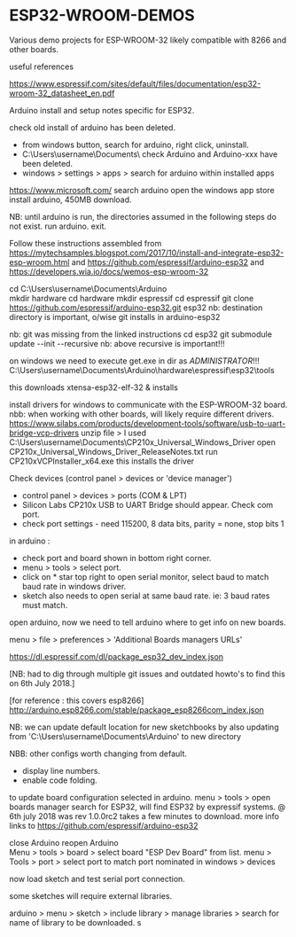 # ESP32-WROOM-DEMOS
Various demo projects for ESP-WROOM-32 likely compatible with 8266 and other boards.


useful references

https://www.espressif.com/sites/default/files/documentation/esp32-wroom-32_datasheet_en.pdf

Arduino install and setup notes specific for ESP32.

check old install of arduino has been deleted.
- from windows button, search for arduino, right click, uninstall.
- C:\Users\username\Documents\ check Arduino and Arduino-xxx have been deleted.
- windows > settings > apps > search for arduino within installed apps

https://www.microsoft.com/
search arduino
open the windows app store
install arduino, 450MB download.

NB: until arduino is run, the directories assumed in the following steps do not exist.
run arduino. exit.

Follow these instructions assembled from
https://mytechsamples.blogspot.com/2017/10/install-and-integrate-esp32-esp-wroom.html
and
https://github.com/espressif/arduino-esp32
and
https://developers.wia.io/docs/wemos-esp-wroom-32

cd C:\Users\username\Documents\Arduino\
mkdir hardware
cd hardware
mkdir espressif
cd espressif
git clone https://github.com/espressif/arduino-esp32.git esp32
nb: destination directory is important, o/wise git installs in arduino-esp32


nb: git was missing from the linked instructions
cd esp32
git submodule update --init --recursive
nb: above recursive is important!!!


on windows we need to execute get.exe in dir as _ADMINISTRATOR_!!!
C:\Users\username\Documents\Arduino\hardware\espressif\esp32\tools

this downloads xtensa-esp32-elf-32 & installs

install drivers for windows to communicate with the ESP-WROOM-32 board.
nbb: when working with other boards, will likely require different drivers.
https://www.silabs.com/products/development-tools/software/usb-to-uart-bridge-vcp-drivers
unzip file > I used C:\Users\username\Documents\CP210x_Universal_Windows_Driver
open CP210x_Universal_Windows_Driver_ReleaseNotes.txt
run CP210xVCPInstaller_x64.exe  this installs the driver  

Check devices (control panel > devices or 'device manager')
 - control panel > devices  > ports (COM & LPT)
 - Silicon Labs CP210x USB to UART Bridge should appear. Check com port.
 - check port settings - need 115200, 8 data bits,  parity = none, stop bits 1

in arduino :
 - check port and board shown in bottom right corner.
 - menu > tools > select port.
 - click on * star top right to open serial monitor, select baud to match baud rate in windows driver.
 - sketch also needs to open serial at same baud rate. ie: 3 baud rates must match.





open arduino, now we need to tell arduino where to get info on new boards.

menu > file > preferences > 'Additional Boards managers URLs'

https://dl.espressif.com/dl/package_esp32_dev_index.json

[NB: had to dig through multiple git issues and outdated howto's to find this on 6th July 2018.]

[for reference : this covers esp8266]
http://arduino.esp8266.com/stable/package_esp8266com_index.json

NB: we can update default location for new sketchbooks by also updating from
'C:\Users\username\Documents\Arduino' to new directory

NBB: other configs worth changing from default.
- display line numbers.
- enable code folding.


to update board configuration selected in arduino.
menu > tools >
open boards manager
search for ESP32, will find ESP32 by expressif systems.
@ 6th july 2018 was rev 1.0.0rc2
takes a few minutes to download.
more info links to https://github.com/espressif/arduino-esp32

close Arduino
reopen Arduino  
Menu > tools > board > select board  "ESP Dev Board" from list.
menu > Tools > port > select port to match port nominated in windows > devices

now load sketch and test serial port connection.


some sketches will require external libraries.

arduino > menu > sketch > include library > manage libraries > search for name of library to be downloaded.
s
